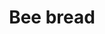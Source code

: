 ---
title: Bee bread
layout: definition
brief: 
see_also: 
  - title: Honey
    file: honey 
categories: { on_a_frame }
---